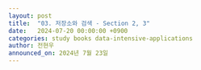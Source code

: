```yaml
---
layout: post
title:  "03. 저장소와 검색 - Section 2, 3"
date:   2024-07-20 00:00:00 +0900
categories: study books data-intensive-applications
author: 전현우
announced_on: 2024년 7월 23일
---
```

